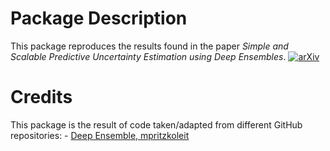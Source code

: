# Package Description

This package reproduces the results found in the paper *Simple and Scalable Predictive Uncertainty Estimation using Deep Ensembles*. [![arXiv](http://img.shields.io/badge/arXiv-1612.01474-B31B1B.svg)](https://arxiv.org/abs/1612.01474)

# Credits

This package is the result of code taken/adapted from different GitHub repositories:
    - [Deep Ensemble, mpritzkoleit](https://github.com/mpritzkoleit/deep-ensembles/blob/master/Deep%20Ensembles.ipynb)